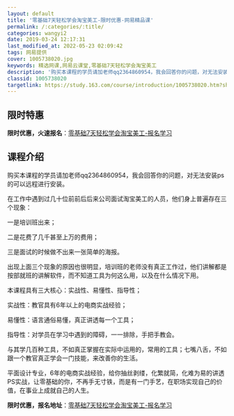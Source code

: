 ```yaml
---
layout: default
title: '零基础7天轻松学会淘宝美工-限时优惠-网易精品课'
permalink: /:categories/:title/
categories: wangyi2
date: 2019-03-24 12:17:31
last_modified_at: 2022-05-23 02:09:42
tags: 网易提供
cover: 1005738020.jpg
keywords: 精选网课,网易云课堂,零基础7天轻松学会淘宝美工
description: '购买本课程的学员请加老师qq2364860954，我会回答你的问题，对无法安装ps的可以远程进行安装。在工作中遇到过几十'
classid: 1005738020
targetlink: https://study.163.com/course/introduction/1005738020.htm?share=1&shareId=1025206652&utm_campaign=share&utm_medium=iphoneShare&utm_source=&utm_u=1025206652
---
```


## 限时特惠

**限时优惠，火速报名**：[零基础7天轻松学会淘宝美工-报名学习](https://study.163.com/course/introduction/1005738020.htm?share=1&shareId=1025206652&utm_campaign=share&utm_medium=iphoneShare&utm_source=&utm_u=1025206652)

## 课程介绍

购买本课程的学员请加老师qq2364860954，我会回答你的问题，对无法安装ps的可以远程进行安装。



在工作中遇到过几十位前前后后来公司面试淘宝美工的人员，他们身上普遍存在三个现象：

一是培训班出来；

二是花费了几千甚至上万的费用；

三是面试的时候做不出来一张简单的海报。



出现上面三个现象的原因也很明显，培训班的老师没有真正工作过，他们讲解都是按部就班的讲解软件，而不知道工具为何这么用，以及在什么情况下用。



本课程具有三大核心：实战性、易懂性、指导性；

实战性：教官具有6年以上的电商实战经验；

易懂性：语言通俗易懂，真正讲透每一个工具；

指导性：对学员在学习中遇到的障碍，一一排除，手把手教会。



与其学几百种工具，不如真正掌握在实际中运用的，常用的工具；七嘴八舌，不如跟一个教官真正学会一门技能，来改善你的生活。



平面设计专业，6年的电商实战经验，给你抽丝剥缕，化繁就简，化难为易的讲透PS实战，让零基础的你，不再手无寸铁，而是有一门手艺，在职场实现自己的价值，在事业上成就自己的人生。

**限时优惠，报名地址**：[零基础7天轻松学会淘宝美工-报名学习](https://study.163.com/course/introduction/1005738020.htm?share=1&shareId=1025206652&utm_campaign=share&utm_medium=iphoneShare&utm_source=&utm_u=1025206652)

